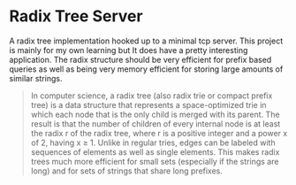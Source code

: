 # Radix Tree Server

A radix tree implementation hooked up to a minimal tcp server. This project is
mainly for my own learning but It does have a pretty interesting application.
The radix structure should be very efficient for prefix based queries as well as
being very memory efficient for storing large amounts of similar strings.

> In computer science, a radix tree (also radix trie or compact prefix tree) is a data structure that represents a space-optimized trie in which each node that is the only child is merged with its parent. The result is that the number of children of every internal node is at least the radix r of the radix tree, where r is a positive integer and a power x of 2, having x ≥ 1. Unlike in regular tries, edges can be labeled with sequences of elements as well as single elements. This makes radix trees much more efficient for small sets (especially if the strings are long) and for sets of strings that share long prefixes.
